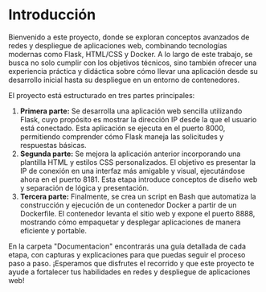 # Introducción

Bienvenido a este proyecto, donde se exploran conceptos avanzados de redes y despliegue de aplicaciones web, combinando tecnologías modernas como Flask, HTML/CSS y Docker. A lo largo de este trabajo, se busca no solo cumplir con los objetivos técnicos, sino también ofrecer una experiencia práctica y didáctica sobre cómo llevar una aplicación desde su desarrollo inicial hasta su despliegue en un entorno de contenedores.

El proyecto está estructurado en tres partes principales:

1. **Primera parte:** Se desarrolla una aplicación web sencilla utilizando Flask, cuyo propósito es mostrar la dirección IP desde la que el usuario está conectado. Esta aplicación se ejecuta en el puerto 8000, permitiendo comprender cómo Flask maneja las solicitudes y respuestas básicas.
2. **Segunda parte:** Se mejora la aplicación anterior incorporando una plantilla HTML y estilos CSS personalizados. El objetivo es presentar la IP de conexión en una interfaz más amigable y visual, ejecutándose ahora en el puerto 8181. Esta etapa introduce conceptos de diseño web y separación de lógica y presentación.
3. **Tercera parte:** Finalmente, se crea un script en Bash que automatiza la construcción y ejecución de un contenedor Docker a partir de un Dockerfile. El contenedor levanta el sitio web y expone el puerto 8888, mostrando cómo empaquetar y desplegar aplicaciones de manera eficiente y portable.

En la carpeta "Documentacion" encontrarás una guía detallada de cada etapa, con capturas y explicaciones para que puedas seguir el proceso paso a paso. ¡Esperamos que disfrutes el recorrido y que este proyecto te ayude a fortalecer tus habilidades en redes y despliegue de aplicaciones web!